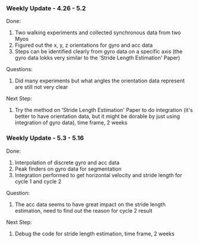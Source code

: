 ### Weekly Update - 4.26 - 5.2

Done:
1. Two walking experiments and collected synchronous data from two Myos
2. Figured out the x, y, z orientations for gyro and acc data
3. Steps can be identified clearly from gyro data on a specific axis (the gyro data lokks very similar to the 'Stride Length Estimation' Paper)

Questions:
1. Did many experiments but what angles the orientation data represent are still not very clear

Next Step:
1. Try the method on 'Stride Length Estimation' Paper to do integration (it's better to have orientation data, but it might be dorable by just using integration of gyro data), time frame, 2 weeks

### Weekly Update - 5.3 - 5.16

Done:
1. Interpolation of discrete gyro and acc data
2. Peak finders on gyro data for segmentation
3. Integration performed to get horizontal velocity and stride length for cycle 1 and cycle 2

Question:
1. The acc data seems to have great impact on the stride length estimation, need to find out the reason for cycle 2 result

Next Step:
1. Debug the code for stride length estimation, time frame, 2 weeks